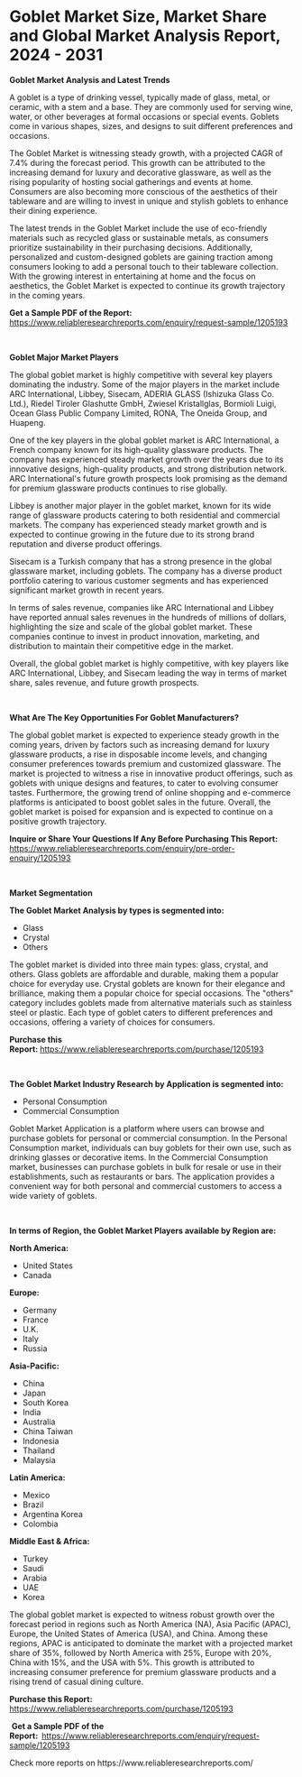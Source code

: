 <p><h1>Goblet Market Size, Market Share and Global Market Analysis Report, 2024 - 2031</h1></p><p><strong>Goblet Market Analysis and Latest Trends</strong></p>
<p><p>A goblet is a type of drinking vessel, typically made of glass, metal, or ceramic, with a stem and a base. They are commonly used for serving wine, water, or other beverages at formal occasions or special events. Goblets come in various shapes, sizes, and designs to suit different preferences and occasions.</p><p>The Goblet Market is witnessing steady growth, with a projected CAGR of 7.4% during the forecast period. This growth can be attributed to the increasing demand for luxury and decorative glassware, as well as the rising popularity of hosting social gatherings and events at home. Consumers are also becoming more conscious of the aesthetics of their tableware and are willing to invest in unique and stylish goblets to enhance their dining experience.</p><p>The latest trends in the Goblet Market include the use of eco-friendly materials such as recycled glass or sustainable metals, as consumers prioritize sustainability in their purchasing decisions. Additionally, personalized and custom-designed goblets are gaining traction among consumers looking to add a personal touch to their tableware collection. With the growing interest in entertaining at home and the focus on aesthetics, the Goblet Market is expected to continue its growth trajectory in the coming years.</p></p>
<p><strong>Get a Sample PDF of the Report:&nbsp;</strong> <a href="https://www.reliableresearchreports.com/enquiry/request-sample/1205193">https://www.reliableresearchreports.com/enquiry/request-sample/1205193</a></p>
<p>&nbsp;</p>
<p><strong>Goblet Major Market Players</strong></p>
<p><p>The global goblet market is highly competitive with several key players dominating the industry. Some of the major players in the market include ARC International, Libbey, Sisecam, ADERIA GLASS (Ishizuka Glass Co. Ltd.), Riedel Tiroler Glashutte GmbH, Zwiesel Kristallglas, Bormioli Luigi, Ocean Glass Public Company Limited, RONA, The Oneida Group, and Huapeng.</p><p>One of the key players in the global goblet market is ARC International, a French company known for its high-quality glassware products. The company has experienced steady market growth over the years due to its innovative designs, high-quality products, and strong distribution network. ARC International's future growth prospects look promising as the demand for premium glassware products continues to rise globally.</p><p>Libbey is another major player in the goblet market, known for its wide range of glassware products catering to both residential and commercial markets. The company has experienced steady market growth and is expected to continue growing in the future due to its strong brand reputation and diverse product offerings.</p><p>Sisecam is a Turkish company that has a strong presence in the global glassware market, including goblets. The company has a diverse product portfolio catering to various customer segments and has experienced significant market growth in recent years.</p><p>In terms of sales revenue, companies like ARC International and Libbey have reported annual sales revenues in the hundreds of millions of dollars, highlighting the size and scale of the global goblet market. These companies continue to invest in product innovation, marketing, and distribution to maintain their competitive edge in the market.</p><p>Overall, the global goblet market is highly competitive, with key players like ARC International, Libbey, and Sisecam leading the way in terms of market share, sales revenue, and future growth prospects.</p></p>
<p>&nbsp;</p>
<p><strong>What Are The Key Opportunities For Goblet Manufacturers?</strong></p>
<p><p>The global goblet market is expected to experience steady growth in the coming years, driven by factors such as increasing demand for luxury glassware products, a rise in disposable income levels, and changing consumer preferences towards premium and customized glassware. The market is projected to witness a rise in innovative product offerings, such as goblets with unique designs and features, to cater to evolving consumer tastes. Furthermore, the growing trend of online shopping and e-commerce platforms is anticipated to boost goblet sales in the future. Overall, the goblet market is poised for expansion and is expected to continue on a positive growth trajectory.</p></p>
<p><strong>Inquire or Share Your Questions If Any Before Purchasing This Report:</strong> <a href="https://www.reliableresearchreports.com/enquiry/pre-order-enquiry/1205193">https://www.reliableresearchreports.com/enquiry/pre-order-enquiry/1205193</a></p>
<p>&nbsp;</p>
<p><strong>Market Segmentation</strong></p>
<p><strong>The Goblet Market Analysis by types is segmented into:</strong></p>
<p><ul><li>Glass</li><li>Crystal</li><li>Others</li></ul></p>
<p><p>The goblet market is divided into three main types: glass, crystal, and others. Glass goblets are affordable and durable, making them a popular choice for everyday use. Crystal goblets are known for their elegance and brilliance, making them a popular choice for special occasions. The "others" category includes goblets made from alternative materials such as stainless steel or plastic. Each type of goblet caters to different preferences and occasions, offering a variety of choices for consumers.</p></p>
<p><strong>Purchase this Report:&nbsp;</strong><a href="https://www.reliableresearchreports.com/purchase/1205193">https://www.reliableresearchreports.com/purchase/1205193</a></p>
<p>&nbsp;</p>
<p><strong>The Goblet Market Industry Research by Application is segmented into:</strong></p>
<p><ul><li>Personal Consumption</li><li>Commercial Consumption</li></ul></p>
<p><p>Goblet Market Application is a platform where users can browse and purchase goblets for personal or commercial consumption. In the Personal Consumption market, individuals can buy goblets for their own use, such as drinking glasses or decorative items. In the Commercial Consumption market, businesses can purchase goblets in bulk for resale or use in their establishments, such as restaurants or bars. The application provides a convenient way for both personal and commercial customers to access a wide variety of goblets.</p></p>
<p>&nbsp;</p>
<p><strong>In terms of Region, the Goblet Market Players available by Region are:</strong></p>
<p>
    <p> <strong> North America: </strong>
        <ul>
            <li>United States</li>
            <li>Canada</li>
        </ul>
        </p> 
    <p> <strong> Europe: </strong>
        <ul>
            <li>Germany</li>
            <li>France</li>
            <li>U.K.</li>
            <li>Italy</li>
            <li>Russia</li>
        </ul>
        </p> 
    <p> <strong> Asia-Pacific: </strong>
        <ul>
            <li>China</li>
            <li>Japan</li>
            <li>South Korea</li>
            <li>India</li>
            <li>Australia</li>
            <li>China Taiwan</li>
            <li>Indonesia</li>
            <li>Thailand</li>
            <li>Malaysia</li>
        </ul>
        </p> 
    <p> <strong> Latin America: </strong>
        <ul>
            <li>Mexico</li>
            <li>Brazil</li>
            <li>Argentina Korea</li>
            <li>Colombia</li>
        </ul>
        </p> 
    <p> <strong> Middle East & Africa: </strong>
        <ul>
            <li>Turkey</li>
            <li>Saudi</li>
            <li>Arabia</li>
            <li>UAE</li>
            <li>Korea</li>
        </ul>
    </p>
    </p>
<p><p>The global goblet market is expected to witness robust growth over the forecast period in regions such as North America (NA), Asia Pacific (APAC), Europe, the United States of America (USA), and China. Among these regions, APAC is anticipated to dominate the market with a projected market share of 35%, followed by North America with 25%, Europe with 20%, China with 15%, and the USA with 5%. This growth is attributed to increasing consumer preference for premium glassware products and a rising trend of casual dining culture.</p></p>
<p><strong>Purchase this Report: </strong><a href="https://www.reliableresearchreports.com/purchase/1205193">https://www.reliableresearchreports.com/purchase/1205193</a></p>
<p>&nbsp;<strong>Get a Sample PDF of the Report:&nbsp;&nbsp;</strong><a href="https://www.reliableresearchreports.com/enquiry/request-sample/1205193">https://www.reliableresearchreports.com/enquiry/request-sample/1205193</a></p>
<p><strong></strong></p>
<p>Check more reports on https://www.reliableresearchreports.com/</p>